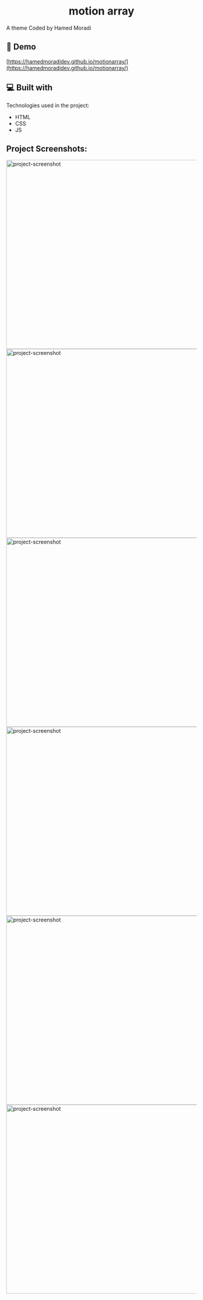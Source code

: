 <h1 align="center" id="title">motion array</h1>

<p id="description">A theme Coded by Hamed Moradi</p>

<h2>🚀 Demo</h2>

[https://hamedmoradidev.github.io/motionarray/](https://hamedmoradidev.github.io/motionarray/)

<h2>💻 Built with</h2>

Technologies used in the project:

*   HTML
*   CSS
*   JS


<h2>Project Screenshots:</h2>

<img src="https://github.com/user-attachments/assets/1513965e-a0cf-4c03-b42e-923db6601cc1" alt="project-screenshot" width="1000" height="500/">

<img src="https://github.com/user-attachments/assets/055491f3-8bec-4c9d-a9e8-964ac5006134" alt="project-screenshot" width="1000" height="500/">

<img src="https://github.com/user-attachments/assets/e1997648-a53a-4045-85fe-f8d5c190a56e" alt="project-screenshot" width="1000" height="500/">

<img src="https://github.com/user-attachments/assets/eb9abaf0-5423-471b-8131-e9edbb708289" alt="project-screenshot" width="1000" height="500/">

<img src="https://github.com/user-attachments/assets/e7e752ff-788a-4a9e-bdeb-1f9c2cccfcb3" alt="project-screenshot" width="1000" height="500/">

<img src="https://github.com/user-attachments/assets/ecff05de-020b-4cc3-9081-50d2b6d02614" alt="project-screenshot" width="1000" height="500/">



  
  
